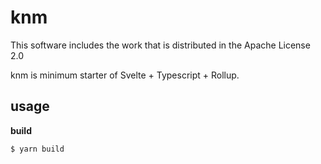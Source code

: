 # knm

This software includes the work that is distributed in the Apache License 2.0

knm is minimum starter of Svelte + Typescript + Rollup.

## usage

**build**

```shell
$ yarn build
```
